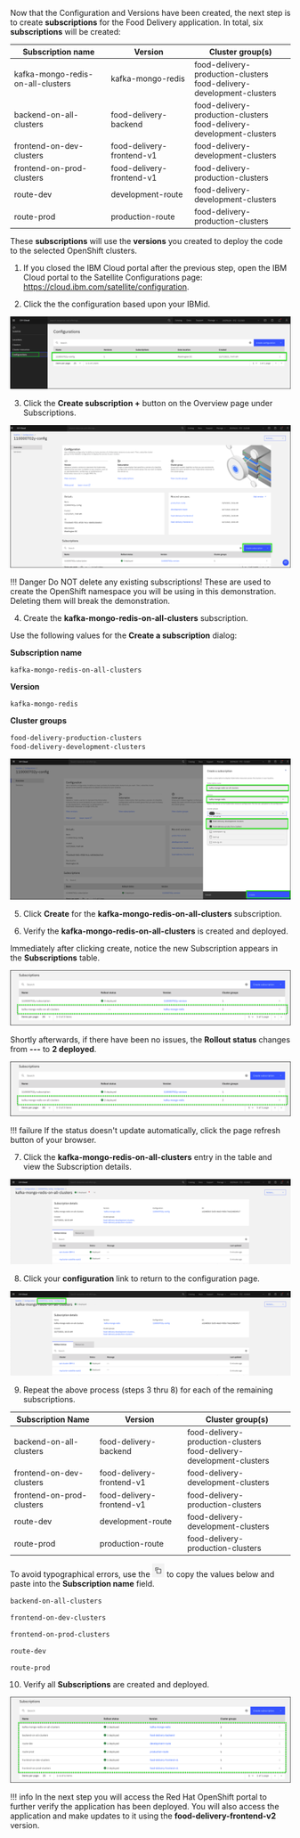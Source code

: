 Now that the Configuration and Versions have been created, the next step is to create **subscriptions** for the Food Delivery application. In total, six **subscriptions** will be created:


|**Subscription name**              | **Version**               | **Cluster group(s)**               |
|-----------------------------------|---------------------------|------------------------------------|
| kafka-mongo-redis-on-all-clusters | kafka-mongo-redis         | food-delivery-production-clusters<br>food-delivery-development-clusters|
| backend-on-all-clusters           | food-delivery-backend     | food-delivery-production-clusters<br>food-delivery-development-clusters|
| frontend-on-dev-clusters          | food-delivery-frontend-v1 | food-delivery-development-clusters |
| frontend-on-prod-clusters         | food-delivery-frontend-v1 | food-delivery-production-clusters  |
| route-dev                         | development-route         | food-delivery-development-clusters |     
| route-prod                        | production-route          | food-delivery-production-clusters  |

These **subscriptions** will use the **versions** you created to deploy the code to the selected OpenShift clusters.

1.  If you closed the IBM Cloud portal after the previous step, open  the IBM Cloud portal to the Satellite Configurations page: <a href="https://cloud.ibm.com/satellite/configuration" target="_blank">https://cloud.ibm.com/satellite/configuration</a>.

2. Click the the configuration based upon your IBMid.

![](_attachments/NewConfigurationCreated4.png)

3. Click the **Create subscription +** button on the Overview page under Subscriptions.

![](_attachments/SubscriptionLink2.png)

!!! Danger
    Do NOT delete any existing subscriptions! These are used to create the OpenShift namespace you will be using in this demonstration. Deleting them will break the demonstration.

4. Create the **kafka-mongo-redis-on-all-clusters** subscription.

Use the following values for the **Create a subscription** dialog:

**Subscription name**
```
kafka-mongo-redis-on-all-clusters
```
**Version**
```
kafka-mongo-redis
```
**Cluster groups**
```
food-delivery-production-clusters
food-delivery-development-clusters
```

![](_attachments/CreateKafkaSubscirption2.png)

5. Click **Create** for the **kafka-mongo-redis-on-all-clusters** subscription.

6. Verify the **kafka-mongo-redis-on-all-clusters** is created and deployed.

Immediately after clicking create, notice the new Subscription appears in the **Subscriptions** table.

![](_attachments/KafkaSubscriptionCreated.png)

Shortly afterwards, if there have been no issues, the **Rollout status** changes from **---** to **2 deployed**.

![](_attachments/KafkaSubscriptionCreated2.png)

!!! failure
    If the status doesn't update automatically, click the page refresh button of your browser.

7. Click the **kafka-mongo-redis-on-all-clusters** entry in the table and view the Subscription details.

![](_attachments/KafkaSubscriptionDeployedDetails3.png)

8. Click your **configuration** link to return to the configuration page.

![](_attachments/KafkaSubscriptionDeployedDetails4.png)

9.  Repeat the above process (steps 3 thru 8) for each of the remaining subscriptions.

|**Subscription Name**                    | **Version**               | **Cluster group(s)**                 |
|----------------------------|---------------------------|--------------------------------------|
| backend-on-all-clusters    | food-delivery-backend     | food-delivery-production-clusters <br>food-delivery-development-clusters |
| frontend-on-dev-clusters   | food-delivery-frontend-v1 |  food-delivery-development-clusters  |
| frontend-on-prod-clusters  | food-delivery-frontend-v1 |  food-delivery-production-clusters   |
| route-dev                  | development-route         |  food-delivery-development-clusters  |     
| route-prod                 | production-route          |  food-delivery-production-clusters   |

To avoid typographical errors, use the ![](_attachments/CopyToClipboard.png) to copy the values below and paste into the **Subscription name** field.
```
backend-on-all-clusters
```

```
frontend-on-dev-clusters
```

```
frontend-on-prod-clusters
```

```
route-dev
```

```
route-prod
```

10. Verify all **Subscriptions** are created and deployed.

![](_attachments/AllSubscriptionsDeployed.png)

!!! info
    In the next step you will access the Red Hat OpenShift portal to further verify the application has been deployed. You will also access the application and make updates to it using the **food-delivery-frontend-v2** version.
